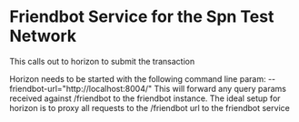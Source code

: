# Friendbot Service for the Spn Test Network

This calls out to horizon to submit the transaction

Horizon needs to be started with the following command line param: --friendbot-url="http://localhost:8004/"
This will forward any query params received against /friendbot to the friendbot instance.
The ideal setup for horizon is to proxy all requests to the /friendbot url to the friendbot service
